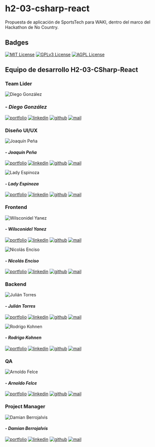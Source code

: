 # h2-03-csharp-react
Propuesta de aplicación de SportsTech para WAKI, dentro del marco del Hackathon de No Country.

## Badges

[![MIT License](https://img.shields.io/badge/License-MIT-green.svg)](https://choosealicense.com/licenses/mit/)
[![GPLv3 License](https://img.shields.io/badge/License-GPL%20v3-yellow.svg)](https://opensource.org/licenses/)
[![AGPL License](https://img.shields.io/badge/license-AGPL-blue.svg)](http://www.gnu.org/licenses/agpl-3.0)


## Equipo de desarrollo H2-03-CSharp-React

### Team Lider

![Diego González]()

### - _Diego González_

[![portfolio](https://img.shields.io/badge/my_portfolio-grey?style=flat&logo=ko-fi&logoColor=white)]()
[![linkedin](https://img.shields.io/badge/linkedin-0A66C2?style=flat&logo=linkedin&logoColor=white)]()
[![github](https://img.shields.io/badge/github-grey?style=flat&logo=github&logoColor=white)]()
[![mail](https://img.shields.io/badge/Gmail-D14836?style=flat&logo=gmail&logoColor=white)](mailto:)

### Diseño UI/UX

![Joaquín Peña]()

#### - _Joaquín Peña_

[![portfolio](https://img.shields.io/badge/my_portfolio-grey?style=flat&logo=ko-fi&logoColor=white)]()
[![linkedin](https://img.shields.io/badge/linkedin-0A66C2?style=flat&logo=linkedin&logoColor=white)]()
[![github](https://img.shields.io/badge/github-grey?style=flat&logo=github&logoColor=white)]()
[![mail](https://img.shields.io/badge/Gmail-D14836?style=flat&logo=gmail&logoColor=white)]()

![Lady Espinoza]()

#### - _Lady Espinoza_

[![portfolio](https://img.shields.io/badge/my_portfolio-grey?style=flat&logo=ko-fi&logoColor=white)]()
[![linkedin](https://img.shields.io/badge/linkedin-0A66C2?style=flat&logo=linkedin&logoColor=white)]()
[![github](https://img.shields.io/badge/github-grey?style=flat&logo=github&logoColor=white)]()
[![mail](https://img.shields.io/badge/Gmail-D14836?style=flat&logo=gmail&logoColor=white)]()


### Frontend

![Wilsconidel Yanez]()

#### - _Wilsconidel Yanez_

[![portfolio](https://img.shields.io/badge/my_portfolio-grey?style=flat&logo=ko-fi&logoColor=white)]()
[![linkedin](https://img.shields.io/badge/linkedin-0A66C2?style=flat&logo=linkedin&logoColor=white)]()
[![github](https://img.shields.io/badge/github-grey?style=flat&logo=github&logoColor=white)]()
[![mail](https://img.shields.io/badge/Gmail-D14836?style=flat&logo=gmail&logoColor=white)]()

![Nicolás Enciso]()

#### - _Nicolás Enciso_

[![portfolio](https://img.shields.io/badge/my_portfolio-grey?style=flat&logo=ko-fi&logoColor=white)]()
[![linkedin](https://img.shields.io/badge/linkedin-0A66C2?style=flat&logo=linkedin&logoColor=white)]()
[![github](https://img.shields.io/badge/github-grey?style=flat&logo=github&logoColor=white)]()
[![mail](https://img.shields.io/badge/Gmail-D14836?style=flat&logo=gmail&logoColor=white)]()


### Backend

![Julián Torres]()

#### - _Julián Torres_

[![portfolio](https://img.shields.io/badge/my_portfolio-grey?style=flat&logo=ko-fi&logoColor=white)]()
[![linkedin](https://img.shields.io/badge/linkedin-0A66C2?style=flat&logo=linkedin&logoColor=white)]()
[![github](https://img.shields.io/badge/github-grey?style=flat&logo=github&logoColor=white)]()
[![mail](https://img.shields.io/badge/Gmail-D14836?style=flat&logo=gmail&logoColor=white)]()

![Rodrigo Kohnen]()

#### - _Rodrigo Kohnen_

[![portfolio](https://img.shields.io/badge/my_portfolio-grey?style=flat&logo=ko-fi&logoColor=white)]()
[![linkedin](https://img.shields.io/badge/linkedin-0A66C2?style=flat&logo=linkedin&logoColor=white)]()
[![github](https://img.shields.io/badge/github-grey?style=flat&logo=github&logoColor=white)]()
[![mail](https://img.shields.io/badge/Gmail-D14836?style=flat&logo=gmail&logoColor=white)](mailto:)


### QA

![Arnoldo Felce]()

#### - _Arnoldo Felce_

[![portfolio](https://img.shields.io/badge/my_portfolio-grey?style=flat&logo=ko-fi&logoColor=white)]()
[![linkedin](https://img.shields.io/badge/linkedin-0A66C2?style=flat&logo=linkedin&logoColor=white)]()
[![github](https://img.shields.io/badge/github-grey?style=flat&logo=github&logoColor=white)]()
[![mail](https://img.shields.io/badge/Gmail-D14836?style=flat&logo=gmail&logoColor=white)](mailto:)


### Project Manager

![Damian Berrojalvis]()

#### - _Damian Berrojalvis_

[![portfolio](https://img.shields.io/badge/my_portfolio-grey?style=flat&logo=ko-fi&logoColor=white)]()
[![linkedin](https://img.shields.io/badge/linkedin-0A66C2?style=flat&logo=linkedin&logoColor=white)](https://www.linkedin.com/in/dambedev/)
[![github](https://img.shields.io/badge/github-grey?style=flat&logo=github&logoColor=white)](https://www.github.com/DamBeDev)
[![mail](https://img.shields.io/badge/Gmail-D14836?style=flat&logo=gmail&logoColor=white)](mailto:d.berrojalvis@dambedev.com)